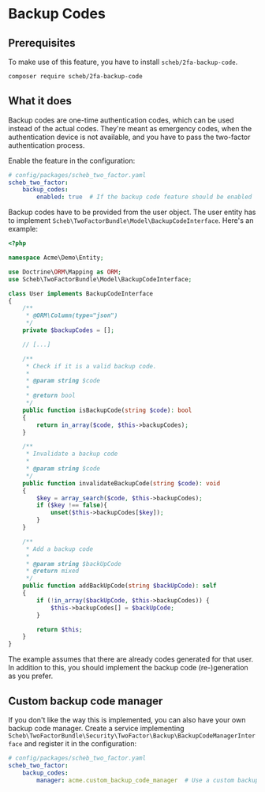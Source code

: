 Backup Codes
============

## Prerequisites

To make use of this feature, you have to install `scheb/2fa-backup-code`.

```bash
composer require scheb/2fa-backup-code
```

## What it does

Backup codes are one-time authentication codes, which can be used instead of the actual codes. They're meant as
emergency codes, when the authentication device is not available, and you have to pass the two-factor authentication
process.

Enable the feature in the configuration:

```yaml
# config/packages/scheb_two_factor.yaml
scheb_two_factor:
    backup_codes:
        enabled: true  # If the backup code feature should be enabled
```

Backup codes have to be provided from the user object. The user entity has to implement
`Scheb\TwoFactorBundle\Model\BackupCodeInterface`. Here's an example:

```php
<?php

namespace Acme\Demo\Entity;

use Doctrine\ORM\Mapping as ORM;
use Scheb\TwoFactorBundle\Model\BackupCodeInterface;

class User implements BackupCodeInterface
{
    /**
     * @ORM\Column(type="json")
     */
    private $backupCodes = [];

    // [...]

    /**
     * Check if it is a valid backup code.
     *
     * @param string $code
     *
     * @return bool
     */
    public function isBackupCode(string $code): bool
    {
        return in_array($code, $this->backupCodes);
    }

    /**
     * Invalidate a backup code
     *
     * @param string $code
     */
    public function invalidateBackupCode(string $code): void
    {
        $key = array_search($code, $this->backupCodes);
        if ($key !== false){
            unset($this->backupCodes[$key]);
        }
    }

    /**
     * Add a backup code
     *
     * @param string $backUpCode
     * @return mixed
     */
    public function addBackUpCode(string $backUpCode): self
    {
        if (!in_array($backUpCode, $this->backupCodes)) {
            $this->backupCodes[] = $backUpCode;
        }

        return $this;
    }
}
```

The example assumes that there are already codes generated for that user. In addition to this, you should implement the
backup code (re-)generation as you prefer.

## Custom backup code manager

If you don't like the way this is implemented, you can also have your own backup code manager. Create a service
implementing `Scheb\TwoFactorBundle\Security\TwoFactor\Backup\BackupCodeManagerInterface` and register it in the
configuration:

```yaml
# config/packages/scheb_two_factor.yaml
scheb_two_factor:
    backup_codes:
        manager: acme.custom_backup_code_manager  # Use a custom backup code manager
```
